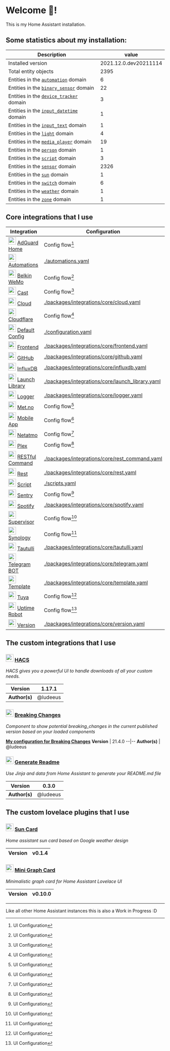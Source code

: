 # Welcome 👋!

This is my Home Assistant installation.

## Some statistics about my installation:

Description | value
--|--
Installed version | 2021.12.0.dev20211114
Total entity objects | 2395
Entities in the [`automation`](https://www.home-assistant.io/components/automation) domain | 6
Entities in the [`binary_sensor`](https://www.home-assistant.io/components/binary_sensor) domain | 22
Entities in the [`device_tracker`](https://www.home-assistant.io/components/device_tracker) domain | 3
Entities in the [`input_datetime`](https://www.home-assistant.io/components/input_datetime) domain | 1
Entities in the [`input_text`](https://www.home-assistant.io/components/input_text) domain | 1
Entities in the [`light`](https://www.home-assistant.io/components/light) domain | 4
Entities in the [`media_player`](https://www.home-assistant.io/components/media_player) domain | 19
Entities in the [`person`](https://www.home-assistant.io/components/person) domain | 1
Entities in the [`script`](https://www.home-assistant.io/components/script) domain | 3
Entities in the [`sensor`](https://www.home-assistant.io/components/sensor) domain | 2326
Entities in the [`sun`](https://www.home-assistant.io/components/sun) domain | 1
Entities in the [`switch`](https://www.home-assistant.io/components/switch) domain | 6
Entities in the [`weather`](https://www.home-assistant.io/components/weather) domain | 1
Entities in the [`zone`](https://www.home-assistant.io/components/zone) domain | 1

## Core integrations that I use

Integration | Configuration
--|--
[<img src="https://brands.home-assistant.io/_/adguard/icon.png" height="24"/>](https://brands.home-assistant.io/_/adguard/icon.png) [AdGuard Home](https://home-assistant.io/integrations/adguard) | Config flow[^1]
[<img src="https://brands.home-assistant.io/_/automation/icon.png" height="24"/>](https://brands.home-assistant.io/_/automation/icon.png) [Automations](https://home-assistant.io/integrations/automation) | [./automations.yaml](./automations.yaml)
[<img src="https://brands.home-assistant.io/_/wemo/icon.png" height="24"/>](https://brands.home-assistant.io/_/wemo/icon.png) [Belkin WeMo](https://home-assistant.io/integrations/wemo) | Config flow[^1]
[<img src="https://brands.home-assistant.io/_/cast/icon.png" height="24"/>](https://brands.home-assistant.io/_/cast/icon.png) [Cast](https://home-assistant.io/integrations/cast) | Config flow[^1]
[<img src="https://brands.home-assistant.io/_/cloud/icon.png" height="24"/>](https://brands.home-assistant.io/_/cloud/icon.png) [Cloud](https://home-assistant.io/integrations/cloud) | [./packages/integrations/core/cloud.yaml](./packages/integrations/core/cloud.yaml)
[<img src="https://brands.home-assistant.io/_/cloudflare/icon.png" height="24"/>](https://brands.home-assistant.io/_/cloudflare/icon.png) [Cloudflare](https://home-assistant.io/integrations/cloudflare) | Config flow[^1]
[<img src="https://brands.home-assistant.io/_/default_config/icon.png" height="24"/>](https://brands.home-assistant.io/_/default_config/icon.png) [Default Config](https://home-assistant.io/integrations/default_config) | [./configuration.yaml](./configuration.yaml)
[<img src="https://brands.home-assistant.io/_/frontend/icon.png" height="24"/>](https://brands.home-assistant.io/_/frontend/icon.png) [Frontend](https://home-assistant.io/integrations/frontend) | [./packages/integrations/core/frontend.yaml](./packages/integrations/core/frontend.yaml)
[<img src="https://brands.home-assistant.io/_/github/icon.png" height="24"/>](https://brands.home-assistant.io/_/github/icon.png) [GitHub](https://home-assistant.io/integrations/github) | [./packages/integrations/core/github.yaml](./packages/integrations/core/github.yaml)
[<img src="https://brands.home-assistant.io/_/influxdb/icon.png" height="24"/>](https://brands.home-assistant.io/_/influxdb/icon.png) [InfluxDB](https://home-assistant.io/integrations/influxdb) | [./packages/integrations/core/influxdb.yaml](./packages/integrations/core/influxdb.yaml)
[<img src="https://brands.home-assistant.io/_/launch_library/icon.png" height="24"/>](https://brands.home-assistant.io/_/launch_library/icon.png) [Launch Library](https://home-assistant.io/integrations/launch_library) | [./packages/integrations/core/launch_library.yaml](./packages/integrations/core/launch_library.yaml)
[<img src="https://brands.home-assistant.io/_/logger/icon.png" height="24"/>](https://brands.home-assistant.io/_/logger/icon.png) [Logger](https://home-assistant.io/integrations/logger) | [./packages/integrations/core/logger.yaml](./packages/integrations/core/logger.yaml)
[<img src="https://brands.home-assistant.io/_/met/icon.png" height="24"/>](https://brands.home-assistant.io/_/met/icon.png) [Met.no](https://home-assistant.io/integrations/met) | Config flow[^1]
[<img src="https://brands.home-assistant.io/_/mobile_app/icon.png" height="24"/>](https://brands.home-assistant.io/_/mobile_app/icon.png) [Mobile App](https://home-assistant.io/integrations/mobile_app) | Config flow[^1]
[<img src="https://brands.home-assistant.io/_/netatmo/icon.png" height="24"/>](https://brands.home-assistant.io/_/netatmo/icon.png) [Netatmo](https://home-assistant.io/integrations/netatmo) | Config flow[^1]
[<img src="https://brands.home-assistant.io/_/plex/icon.png" height="24"/>](https://brands.home-assistant.io/_/plex/icon.png) [Plex](https://home-assistant.io/integrations/plex) | Config flow[^1]
[<img src="https://brands.home-assistant.io/_/rest_command/icon.png" height="24"/>](https://brands.home-assistant.io/_/rest_command/icon.png) [RESTful Command](https://home-assistant.io/integrations/rest_command) | [./packages/integrations/core/rest_command.yaml](./packages/integrations/core/rest_command.yaml)
[<img src="https://brands.home-assistant.io/_/rest/icon.png" height="24"/>](https://brands.home-assistant.io/_/rest/icon.png) [Rest](https://home-assistant.io/integrations/rest) | [./packages/integrations/core/rest.yaml](./packages/integrations/core/rest.yaml)
[<img src="https://brands.home-assistant.io/_/script/icon.png" height="24"/>](https://brands.home-assistant.io/_/script/icon.png) [Script](https://home-assistant.io/integrations/script) | [./scripts.yaml](./scripts.yaml)
[<img src="https://brands.home-assistant.io/_/sentry/icon.png" height="24"/>](https://brands.home-assistant.io/_/sentry/icon.png) [Sentry](https://home-assistant.io/integrations/sentry) | Config flow[^1]
[<img src="https://brands.home-assistant.io/_/spotify/icon.png" height="24"/>](https://brands.home-assistant.io/_/spotify/icon.png) [Spotify](https://home-assistant.io/integrations/spotify) | [./packages/integrations/core/spotify.yaml](./packages/integrations/core/spotify.yaml)
[<img src="https://brands.home-assistant.io/_/hassio/icon.png" height="24"/>](https://brands.home-assistant.io/_/hassio/icon.png) [Supervisor](https://home-assistant.io/integrations/hassio) | Config flow[^1]
[<img src="https://brands.home-assistant.io/_/synology_dsm/icon.png" height="24"/>](https://brands.home-assistant.io/_/synology_dsm/icon.png) [Synology](https://home-assistant.io/integrations/synology_dsm) | Config flow[^1]
[<img src="https://brands.home-assistant.io/_/tautulli/icon.png" height="24"/>](https://brands.home-assistant.io/_/tautulli/icon.png) [Tautulli](https://home-assistant.io/integrations/tautulli) | [./packages/integrations/core/tautulli.yaml](./packages/integrations/core/tautulli.yaml)
[<img src="https://brands.home-assistant.io/_/telegram/icon.png" height="24"/>](https://brands.home-assistant.io/_/telegram/icon.png) [Telegram BOT](https://home-assistant.io/integrations/telegram) | [./packages/integrations/core/telegram.yaml](./packages/integrations/core/telegram.yaml)
[<img src="https://brands.home-assistant.io/_/template/icon.png" height="24"/>](https://brands.home-assistant.io/_/template/icon.png) [Template](https://home-assistant.io/integrations/template) | [./packages/integrations/core/template.yaml](./packages/integrations/core/template.yaml)
[<img src="https://brands.home-assistant.io/_/tuya/icon.png" height="24"/>](https://brands.home-assistant.io/_/tuya/icon.png) [Tuya](https://home-assistant.io/integrations/tuya) | Config flow[^1]
[<img src="https://brands.home-assistant.io/_/uptimerobot/icon.png" height="24"/>](https://brands.home-assistant.io/_/uptimerobot/icon.png) [Uptime Robot](https://home-assistant.io/integrations/uptimerobot) | Config flow[^1]
[<img src="https://brands.home-assistant.io/_/version/icon.png" height="24"/>](https://brands.home-assistant.io/_/version/icon.png) [Version](https://home-assistant.io/integrations/version) | [./packages/integrations/core/version.yaml](./packages/integrations/core/version.yaml)



## The custom integrations that I use

### [<img src="https://brands.home-assistant.io/_/hacs/icon.png" height="24"/>](https://brands.home-assistant.io/_/hacs/icon.png) [HACS](https://github.com/hacs/integration)

_HACS gives you a powerful UI to handle downloads of all your custom needs._

**Version** | 1.17.1
--|--
**Author(s)** | @ludeeus

### [<img src="https://brands.home-assistant.io/_/breaking_changes/icon.png" height="24"/>](https://brands.home-assistant.io/_/breaking_changes/icon.png) [Breaking Changes](https://github.com/custom-components/breaking_changes)

_Component to show potential breaking_changes in the current published version based on your loaded components_


[**My configuration for Breaking Changes**](./packages/integrations/custom/breaking_changes.yaml)
**Version** | 21.4.0
--|--
**Author(s)** | @ludeeus

### [<img src="https://brands.home-assistant.io/_/readme/icon.png" height="24"/>](https://brands.home-assistant.io/_/readme/icon.png) [Generate Readme](https://github.com/custom-components/readme)

_Use Jinja and data from Home Assistant to generate your README.md file_

**Version** | 0.3.0
--|--
**Author(s)** | @ludeeus

## The custom lovelace plugins that I use

### [<img src="https://brands.home-assistant.io/_//icon.png" height="24"/>](https://brands.home-assistant.io/_//icon.png) [Sun Card](https://github.com/AitorDB/home-assistant-sun-card)

_Home assistant sun card based on Google weather design_

**Version** | v0.1.4
--|--

### [<img src="https://brands.home-assistant.io/_//icon.png" height="24"/>](https://brands.home-assistant.io/_//icon.png) [Mini Graph Card](https://github.com/kalkih/mini-graph-card)

_Minimalistic graph card for Home Assistant Lovelace UI_

**Version** | v0.10.0
--|--


***

Like all other Home Assistant instances this is also a Work in Progress :D

<!-- Footnotes -->
[^1]: UI Configuration
